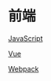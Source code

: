 # 前端

[JavaScript](./前端基础/javascript/index.md)

[Vue](./Vue/index.md)

[Webpack](./Webpack/index.md)

